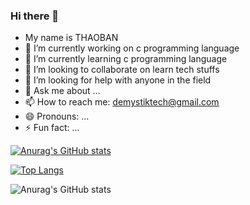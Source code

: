 
### Hi there 👋

- My name is THAOBAN
- 🔭 I’m currently working on c programming language
- 🌱 I’m currently learning c programming language
- 👯 I’m looking to collaborate on learn tech stuffs
- 🤔 I’m looking for help with anyone in the field
- 💬 Ask me about ...
- 📫 How to reach me: demystiktech@gmail.com
- 😄 Pronouns: ...
- ⚡ Fun fact: ...


[![Anurag's GitHub stats](https://github-readme-stats.vercel.app/api?username=demystik)](https://github.com/anuraghazra/github-readme-stats)

[![Top Langs](https://github-readme-stats.vercel.app/api/top-langs/?username=demystik&layout=demystik)](https://github.com/anuraghazra/github-readme-stats)



![Anurag's GitHub stats](https://github-readme-stats.vercel.app/api?username=demystik&show_icons=true)
